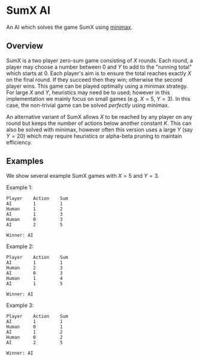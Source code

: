 # SumX AI

An AI which solves the game SumX using [minimax](https://en.wikipedia.org/wiki/minimax).


## Overview

SumX is a two player zero-sum game consisting of $X$ rounds. Each round, a player may choose a number between 0 and $Y$ to add to the "running total" which starts at 0. Each player's aim is to ensure the total reaches exactly $X$ on the final round. If they succeed then they win; otherwise the second player wins. This game can be played optimally using a minimax strategy. For large $X$ and $Y$, heuristics may need be to used; however in this implementation we mainly focus on small games (e.g. $X=5$, $Y=3$). In this case, the non-trivial game can be solved *perfectly* using minimax. 

An alternative variant of SumX allows $X$ to be reached by any player on any round but keeps the number of actions below another constant $K$. This can also be solved with minimax, however often this version uses a large $Y$ (say $Y = 20$) which may require heuristics or alpha-beta pruning to maintain efficiency. 


## Examples

We show several example SumX games with $X = 5$ and $Y = 3$.

Example 1:

```
Player    Action    Sum
AI        1         1
Human     1         2
AI        1         3
Human     0         3
AI        2         5

Winner: AI
```

Example 2:

```
Player    Action    Sum
AI        1         1
Human     2         3
AI        0         3
Human     1         4
AI        1         5

Winner: AI
```

Example 3:

```
Player    Action    Sum
AI        1         1
Human     0         1
AI        1         2
Human     0         2
AI        2         5

Winner: AI
```
